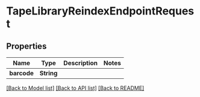 # TapeLibraryReindexEndpointRequest

## Properties

Name | Type | Description | Notes
------------ | ------------- | ------------- | -------------
**barcode** | **String** |  | 

[[Back to Model list]](../README.md#documentation-for-models) [[Back to API list]](../README.md#documentation-for-api-endpoints) [[Back to README]](../README.md)


